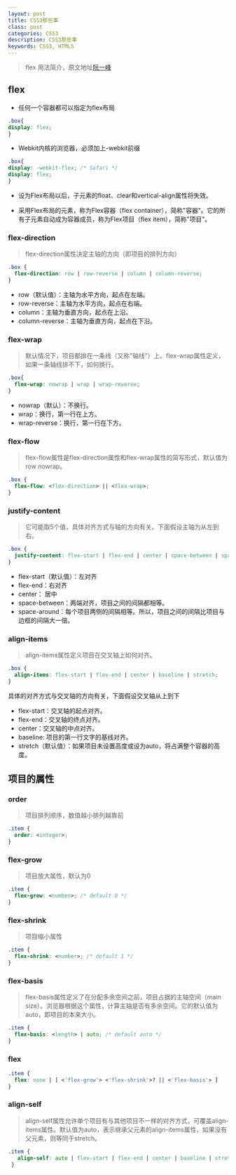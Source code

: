 ```yaml
---
layout: post
title: CSS3那些事
class: post
categories: CSS3
description: CSS3那些事
keywords: CSS3, HTML5
---
```


> flex 用法简介，原文地址[阮一峰]

## flex
* 任何一个容器都可以指定为flex布局
```css
.box{
display: flex;
}
```

* Webkit内核的浏览器，必须加上-webkit前缀
```css
.box{
display: -webkit-flex; /* Safari */
display: flex;
}
```

* 设为Flex布局以后，子元素的float、clear和vertical-align属性将失效。

* 采用Flex布局的元素，称为Flex容器（flex container），简称"容器"。它的所有子元素自动成为容器成员，称为Flex项目（flex item），简称"项目"。

### flex-direction
> flex-direction属性决定主轴的方向（即项目的排列方向）
```css
.box {
  flex-direction: row | row-reverse | column | column-reverse;
}
```
* row（默认值）：主轴为水平方向，起点在左端。
* row-reverse：主轴为水平方向，起点在右端。
* column：主轴为垂直方向，起点在上沿。
* column-reverse：主轴为垂直方向，起点在下沿。

### flex-wrap
> 默认情况下，项目都排在一条线（又称"轴线"）上。flex-wrap属性定义，如果一条轴线排不下，如何换行。

```css
.box{
  flex-wrap: nowrap | wrap | wrap-reverse;
}
```
* nowrap（默认）：不换行。
* wrap：换行，第一行在上方。
* wrap-reverse：换行，第一行在下方。

### flex-flow
> flex-flow属性是flex-direction属性和flex-wrap属性的简写形式，默认值为row nowrap。

```css
.box {
  flex-flow: <flex-direction> || <flex-wrap>;
}
```

### justify-content
> 它可能取5个值，具体对齐方式与轴的方向有关。下面假设主轴为从左到右。

```css
.box {
  justify-content: flex-start | flex-end | center | space-between | space-around;
}
```

* flex-start（默认值）：左对齐
* flex-end：右对齐
* center： 居中
* space-between：两端对齐，项目之间的间隔都相等。
* space-around：每个项目两侧的间隔相等。所以，项目之间的间隔比项目与边框的间隔大一倍。

### align-items
> align-items属性定义项目在交叉轴上如何对齐。

```css
.box {
  align-items: flex-start | flex-end | center | baseline | stretch;
}
```
具体的对齐方式与交叉轴的方向有关，下面假设交叉轴从上到下
* flex-start：交叉轴的起点对齐。
* flex-end：交叉轴的终点对齐。
* center：交叉轴的中点对齐。
* baseline: 项目的第一行文字的基线对齐。
* stretch（默认值）：如果项目未设置高度或设为auto，将占满整个容器的高度。

## 项目的属性

### order
> 项目排列顺序，数值越小排列越靠前
```css
.item {
  order: <integer>;
}
```

###  flex-grow
> 项目放大属性，默认为0
```css
.item {
  flex-grow: <number>; /* default 0 */
}
```

###  flex-shrink
> 项目缩小属性
```css
.item {
  flex-shrink: <number>; /* default 1 */
}
```

### flex-basis
> flex-basis属性定义了在分配多余空间之前，项目占据的主轴空间（main size）。浏览器根据这个属性，计算主轴是否有多余空间。它的默认值为auto，即项目的本来大小。

```css
.item {
  flex-basis: <length> | auto; /* default auto */
}
```

### flex
```css
.item {
  flex: none | [ <'flex-grow'> <'flex-shrink'>? || <'flex-basis'> ]
}
```

### align-self
> align-self属性允许单个项目有与其他项目不一样的对齐方式，可覆盖align-items属性。默认值为auto，表示继承父元素的align-items属性，如果没有父元素，则等同于stretch。

```css
.item {
   align-self: auto | flex-start | flex-end | center | baseline | stretch;
 }
```




[阮一峰]:http://www.ruanyifeng.com/blog/2015/07/flex-grammar.html?utm_source=tuicool